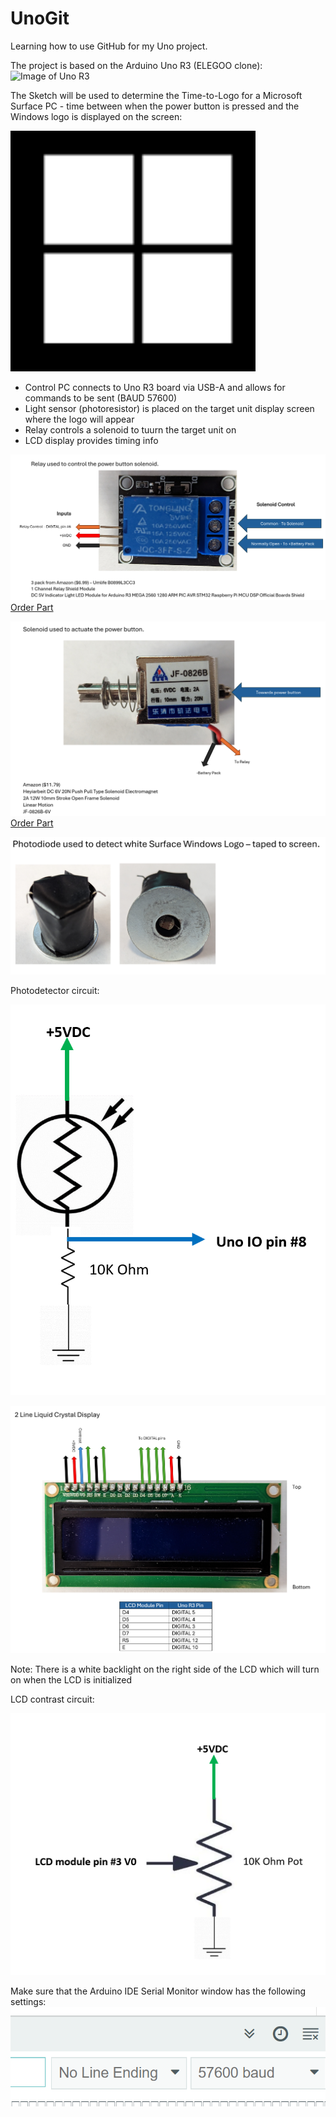 # UnoGit
Learning how to use GitHub for my Uno project.

The project is based on the Arduino Uno R3 (ELEGOO clone):
![Image of Uno R3](/images/UnoR3.png)

The Sketch will be used to determine the Time-to-Logo for a Microsoft Surface PC - time between when the power button is pressed and the Windows logo is displayed on the screen:

![Image of Boot Logo](/images/SurfaceBootLogo.png)

* Control PC connects to Uno R3 board via USB-A and allows for commands to be sent (BAUD 57600)
* Light sensor (photoresistor) is placed on the target unit display screen where the logo will appear
* Relay controls a solenoid to tuurn the target unit on
* LCD display provides timing info


![Image of Relay](/images/Relay.png)
[Order Part](https://www.amazon.com/gp/product/B0899L3CC3/ref=ppx_yo_dt_b_asin_title_o06_s00?ie=UTF8&th=1)



![Image of Solenoid](/images/Solenoid.png)
[Order Part](https://www.amazon.com/dp/B08Z7SK3HD?psc=1&ref=ppx_yo2ov_dt_b_product_details)



![Image of Photoresistor](/images/Photodiode.png)

Photodetector circuit:

![Image of Photodetector detector](/images/photodetectorcircuit.png)


![Image of LCD](/images/LCD.png)

Note: There is a white backlight on the right side of the LCD which will turn on when the LCD is initialized

LCD contrast circuit:
  
![Image of LCD contrast control](/images/lcdcontrastcircuit.png)
  
    
Make sure that the Arduino IDE Serial Monitor window has the following settings:
![Image of LCD](/images/SerialMonitorSettings.png)

